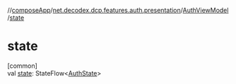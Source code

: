 //[composeApp](../../../index.md)/[net.decodex.dcp.features.auth.presentation](../index.md)/[AuthViewModel](index.md)/[state](state.md)

# state

[common]\
val [state](state.md): StateFlow&lt;[AuthState](../-auth-state/index.md)&gt;
